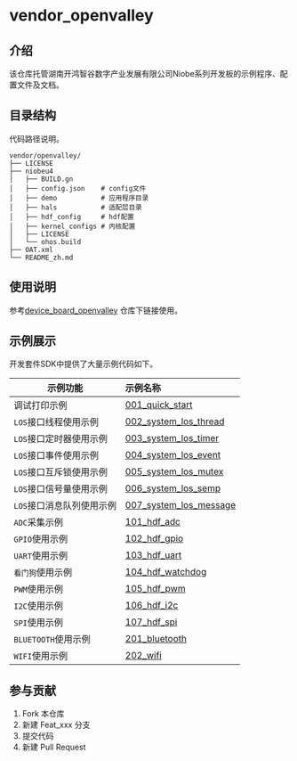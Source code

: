 # vendor_openvalley

## 介绍
该仓库托管湖南开鸿智谷数字产业发展有限公司Niobe系列开发板的示例程序、配置文件及文档。

## 目录结构
代码路径说明。

```
vendor/openvalley/
├── LICENSE
├── niobeu4            
│   ├── BUILD.gn
│   ├── config.json    # config文件
│   ├── demo           # 应用程序目录
│   ├── hals           # 适配层目录
│   ├── hdf_config     # hdf配置
│   ├── kernel_configs # 内核配置
│   ├── LICENSE
│   └── ohos.build
├── OAT.xml
└── README_zh.md

```

## 使用说明

参考[device_board_openvalley](https://gitee.com/openharmony-sig/device_board_openvalley/blob/master/niobeu4/README_zh.md) 仓库下链接使用。


## 示例展示

开发套件SDK中提供了大量示例代码如下。

| 示例功能                  | 示例名称                                                     |
| ------------------------- | :----------------------------------------------------------- |
| 调试打印示例              | [001_quick_start](niobeu4/demo/001_quick_start/README_zh.md) |
| `LOS`接口线程使用示例     | [002_system_los_thread](niobeu4/demo/002_system_los_thread/README_zh.md) |
| `LOS`接口定时器使用示例   | [003_system_los_timer](niobeu4/demo/003_system_los_timer/README_zh.md) |
| `LOS`接口事件使用示例     | [004_system_los_event](niobeu4/demo/004_system_los_event/README_zh.md) |
| `LOS`接口互斥锁使用示例   | [005_system_los_mutex](niobeu4/demo/005_system_los_mutex/README_zh.md) |
| `LOS`接口信号量使用示例   | [006_system_los_semp](niobeu4/demo/006_system_los_semp/README_zh.md) |
| `LOS`接口消息队列使用示例 | [007_system_los_message](niobeu4/demo/007_system_los_message/README_zh.md) |
| `ADC`采集示例             | [101_hdf_adc](niobeu4/demo/101_hdf_adc/README_zh.md)         |
| `GPIO`使用示例            | [102_hdf_gpio](niobeu4/demo/102_hdf_gpio/README_zh.md)       |
| `UART`使用示例            | [103_hdf_uart](niobeu4/demo/103_hdf_uart/README_zh.md)       |
| `看门狗`使用示例          | [104_hdf_watchdog](niobeu4/demo/104_hdf_watchdog/README_zh.md) |
| `PWM`使用示例             | [105_hdf_pwm](niobeu4/demo/105_hdf_pwm/README_zh.md)         |
| `I2C`使用示例             | [106_hdf_i2c](niobeu4/demo/106_hdf_i2c/README_zh.md)         |
| `SPI`使用示例             | [107_hdf_spi](niobeu4/demo/107_hdf_spi/README_zh.md)         |
| `BLUETOOTH`使用示例       | [201_bluetooth](niobeu4/demo/201_bluetooth/README_zh.md)     |
| `WIFI`使用示例            | [202_wifi](niobeu4/demo/202_wifi/README_zh.md)               |

## 参与贡献

1.  Fork 本仓库
2.  新建 Feat_xxx 分支
3.  提交代码
4.  新建 Pull Request
